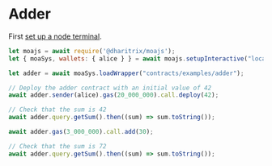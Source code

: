 # Adder

First [set up a node terminal](../../../../tutorial/src/interaction/interaction-basic.md).

```javascript
let moajs = await require('@dharitrix/moajs');
let { moaSys, wallets: { alice } } = await moajs.setupInteractive("local-testnet");

let adder = await moaSys.loadWrapper("contracts/examples/adder");

// Deploy the adder contract with an initial value of 42
await adder.sender(alice).gas(20_000_000).call.deploy(42);

// Check that the sum is 42
await adder.query.getSum().then((sum) => sum.toString());

await adder.gas(3_000_000).call.add(30);

// Check that the sum is 72
await adder.query.getSum().then((sum) => sum.toString());

```

